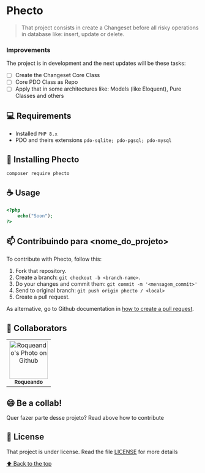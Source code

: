 # Phecto

> That project consists in create a Changeset before all risky operations in database like: insert, update or delete.

### Improvements

The project is in development and the next updates will be these tasks:

- [ ] Create the Changeset Core Class
- [ ] Core PDO Class as Repo
- [ ] Apply that in some architectures like: Models (like Eloquent), Pure Classes and others

## 💻 Requirements

<!---Estes são apenas requisitos de exemplo. Adicionar, duplicar ou remover conforme necessário--->
* Installed `PHP 8.x`
* PDO and theirs extensions `pdo-sqlite; pdo-pgsql; pdo-mysql`

## 🚀 Installing Phecto

```
composer require phecto
```

## ☕ Usage

```php
<?php
    echo("Soon");
?>
```


## 📫 Contribuindo para <nome_do_projeto>
To contribute with Phecto, follow this:

1. Fork that repository.
2. Create a branch: `git checkout -b <branch-name>`.
3. Do your changes and commit them: `git commit -m '<mensagem_commit>'`
4. Send to original branch: `git push origin phecto / <local>`
5. Create a pull request.

As alternative, go to Github documentation in [how to create a pull request](https://help.github.com/en/github/collaborating-with-issues-and-pull-requests/creating-a-pull-request).

## 🤝 Collaborators

<table>
  <tr>
    <td align="center">
      <a href="#">
        <img src="https://avatars3.githubusercontent.com/roqueando" width="100px;" alt="Roqueando's Photo on Github"/><br>
        <sub>
          <b>Roqueando</b>
        </sub>
      </a>
    </td>
  </tr>
</table>


## 😄 Be a collab!<br>

Quer fazer parte desse projeto? Read above how to contribute

## 📝 License

That project is under license. Read the file [LICENSE](LICENSE.md) for more details

[⬆ Back to the top](#Phecto)<br>

